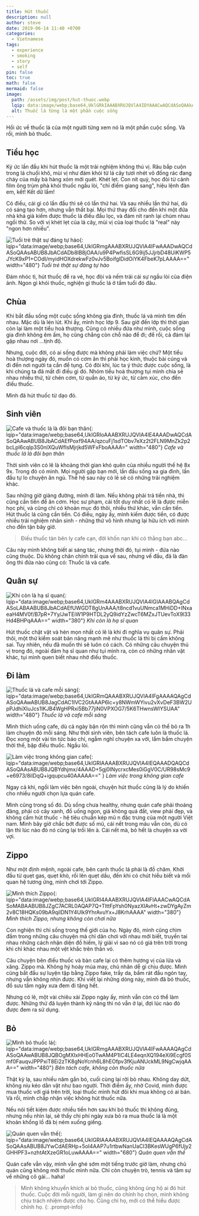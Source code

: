 ```yaml
---
title: Hút thuốc
description: null
author: steve
date: 2019-06-14 11:40 +0700
categories:
  - Vietnamese
tags:
  - experience
  - smoking
  - story
  - self
pin: false
toc: true
math: false
mermaid: false
image:
  path: /assets/img/post/hut-thuoc.webp
  lqip: data:image/webp;base64,UklGRkIAAABXRUJQVlA4IDYAAACwAQCdASoQAAkABUB8JZgCdACgQFMgAP2U6wbMbJoYcQy29yDPvNfLP/Asa/Bedq6nUtjyRgA=
  alt: Thuốc lá từng là một phần cuộc sống
---
```

Hồi ức về thuốc lá của một người từng xem nó là một phần cuộc sống. Và rồi, mình bỏ thuốc.

## Tiểu học
Ký ức lần đầu khi hút thuốc là một trải nghiệm không thú vị. Râu bắp cuộn trong lá chuối khô, mùi vị như đám khói từ lá cây tươi nhét vô đống rác đang cháy của mấy bà hàng xóm mới quét. Khét lẹt. Con nít quỷ, học đòi từ cảnh film ông trùm phà khói thuốc ngầu lòi, "chỉ điểm giang sang", hiệu lệnh đàn em, kết! Kết dữ lắm!

Có điều, cái gì có lần đầu thì sẽ có lần thứ hai. Và sau nhiều lần thứ hai, dù có sáng tạo hơn, nhưng vẫn thất bại. Mọi thứ thay đổi cho đến khi một đứa nhà khá giả kiếm được thuốc lá điếu đầu lọc, và đám nít ranh lại chúm nhau ngồi thử. So với vị khét lẹt của lá cây, mùi vị của loại thuốc lá "real" này "ngon hơn nhiều".

![Tuổi trẻ thật sự đáng tự hào](/assets/img/post/beer-thuoc.webp "Tuổi trẻ thật sự đáng tự hào"){: lqip="data:image/webp;base64,UklGRmgAAABXRUJQVlA4IFwAAADwAQCdASoQAAsABUB8JbACdADb8lB8jOAA/u9P4PwfisSL6G9ij5JJjrbD48UiKWP5JYcK9xP1+COdI/myidHOXdrekwFz0vJv5BoifgIDidOiYK4FbeK7pLAAAA==" width="480"}
_Tuổi trẻ thật sự đáng tự hào_

Đám nhóc tì, hút thuốc để ra vẻ, học đòi và nếm trải cái sự ngầu lòi của điện ảnh. Ngon gì khói thuốc, nghiện gì thuốc lá ở tầm tuổi đó đâu.

## Chùa
Khi bắt đầu sống một cuộc sống không gia đình, thuốc lá và mình tìm đến nhau. Mặc dù là lén lút. Khi ấy, mình học lớp 9. Sau giờ đến lớp thì thời gian còn lại làm một tiểu hoà thượng. Cũng có nhiều đứa như mình, cuộc sống gia đình không êm ấm, họ cũng chẳng còn chỗ nào để đi; để rồi, cả đám lại gặp nhau nơi ...tịnh độ.

Nhưng, cuộc đời, có ai sống được mà không phải làm việc chứ? Một tiểu hoà thượng ngày đó, muốn có cơm ăn thì phải học kinh, thuộc bài cúng và đi đến nơi người ta cần để tụng. Có đôi khi, lúc ta ý thức được cuộc sống, là khi chúng ta đã mất đi điều gì đó. Nhóm tiểu hoà thượng tụi mình chia sẻ nhau nhiều thứ, từ chén cơm, từ quần áo, từ ký ức, từ cảm xúc, cho đến điếu thuốc.

Mình đã hút thuốc từ dạo đó.

## Sinh viên
![Cafe và thuốc lá là đôi bạn thân](/assets/img/post/cafe-thuoc.webp "Cafe và thuốc lá là đôi bạn thân"){: lqip="data:image/webp;base64,UklGRloAAABXRUJQVlA4IE4AAADwAQCdASoQAAwABUB8JbACdAEfPoxf94AA/qzcuFj1sdTObv7eXz2t2FLN9MnZk2p2bcLpl6cqIp3S0nlXQuWfIsMjrjkd5WFxFboAAAA=" width="480"}
_Cafe và thuốc lá là đôi bạn thân_

Thời sinh viên có lẽ là khoảng thời gian khó quên của nhiều người thế hệ 8x 9x. Trong đó có mình. Mọi người gặp bạn mới, lần đầu sống xa gia đình, lần đầu tự lo chuyện ăn ngủ. Thế hệ sau này có lẽ sẽ có những trải nghiệm khác.

Sau những giờ giảng đường, mình đi làm. Nếu không phải trả tiền nhà, thì cũng cần tiền để ăn cơm. Học sư phạm, cái tốt duy nhất có lẽ là được miễn học phí, và cũng chỉ có khoản mục đó thôi, nhiều thứ khác, vẫn cần tiền. Hút thuốc lá cũng cần tiền. Có điều, ngày ấy, mình kiếm được tiền, có được nhiều trải nghiệm nhân sinh - những thứ vô hình nhưng lại hữu ích với mình cho đến tận bây giờ.

> Điếu thuốc tàn bên ly cafe cạn, đời khốn nạn khi có thằng bạn abc...

Câu này mình không biết ai sáng tác, nhưng thời đó, tụi mình - đứa nào  cũng thuộc. Dù không chân chính trải qua vế sau, nhưng vế đầu, đã là đàn ông thì đứa nào cũng có: Thuốc lá và cafe.

## Quân sự
![Khi còn là hạ sĩ quan](/assets/img/post/quan-su.webp "Khi còn là hạ sĩ quan"){: lqip="data:image/webp;base64,UklGRm4AAABXRUJQVlA4IGIAAABQAgCdASoLABAABUB8JbACdAEfUWGDT8gUnAAA/t8ncd1vuUNmca1MHiDD+INxaeaH4MV0f/B7pR+7Yy/JwTEiW1P9HTDL2yQ9idYzZwcT6MZxJTUevToX9l33Hd4BHPqAAA==" width="380"}
_Khi còn là hạ sĩ quan_

Hút thuốc chật vật và hèn mọn nhất có lẽ là khi đi nghĩa vụ quân sự. Phải thôi, một thứ kiểm soát bản năng mạnh mẽ như thuốc lá thì bị cấm không sai. Tuy nhiên, nếu đã muốn thì sẽ luôn có cách. Có những câu chuyện thú vị trong đó, ngoài đám hạ sĩ quan như tụi mình ra, còn có những nhân vật khác, tụi mình quen biết nhau nhờ điếu thuốc.

## Đi làm
![Thuốc lá và cafe mỗi sáng](/assets/img/post/cafe-sang-thuoc.webp "Thuốc lá và cafe mỗi sáng"){: lqip="data:image/webp;base64,UklGRmQAAABXRUJQVlA4IFgAAAAQAgCdASoQAAwABUB8JagCdAC1lVC2GtAAAP6lc+y8NWmWYivu2vXvDeF3BW2UpPJdhiXIuJcs1lKJB4WgHPRxi5Bb77jiN0VPXOG7/5K6THwnsWIYSUAA" width="480"}
_Thuốc lá và cafe mỗi sáng_

Mình thích uống cafe, dù cả ngày bận rộn thì mình cũng vẫn có thể bỏ ra 1h làm chuyện đó mỗi sáng. Như thời sinh viên, bên tách cafe luôn là thuốc lá.
Đọc xong một vài tin tức báo chí, ngẫm nghĩ chuyện xa vời, lẩm bẩm chuyện thời thế, bặp điếu thuốc. Ngầu lòi.

![Làm việc trong không gian cafe](/assets/img/post/working-coffee.webp "Làm việc trong không gian cafe"){: lqip="data:image/webp;base64,UklGRlAAAABXRUJQVlA4IEQAAADQAQCdASoQAAsABUB8JQBYdhjmx/4AAAD+5gj0INycrxcMes0iGgV0C/UR98sMc9+e6973/8iIDqQ+igqupcu40AAAAA==" }
_Làm việc trong không gian cafe_

Ngay cả khi, ngồi làm việc bên ngoài, chuyện hút thuốc cũng là lý do khiến cho nhiều người chọn lựa quán cafe.

Mình cũng trong số đó. Dù sống chưa healthy, nhưng quán cafe phải thoáng đãng, phải có cây xanh, đồ uống ngon, giá không quá đắt, view phải đẹp, và không cấm hút thuốc - hệ tiêu chuẩn kép mũ n đặc trưng của một người Việt nam.
Mình bây giờ chắc bớt được số mũ, cái nết trong máu vẫn còn, dù có lặn thì lúc nào đó nó cũng lại trồi lên à. Cái nết mà, bỏ hết là chuyện xa vời vợi.

## Zippo
Như một định mệnh, ngoài cafe, bên cạnh thuốc lá phải là đồ châm. Khởi đầu từ quẹt gas, quẹt khò, rồi lên quẹt dầu, đến khi có chút hiểu biết và mối quan hệ tương ứng, mình chơi tới Zippo.

![Mình thích Zippo](/assets/img/post/zippo.webp "Mình thích Zippo"){: lqip="data:image/webp;base64,UklGRl4AAABXRUJQVlA4IFIAAACwAQCdASoMABAABUB8JZgC7ACRL0AQAP7Q+TlttFpYsh0NyazXIAvHt+zwDYgAyZm2v8C18HQKs09bA9qiIDN1Y4Ulk9YhrAvuYx+J8KrhAAAA" width="380"}
_Mình thích Zippo, nhưng không còn chơi nữa_

Con nghiện thì chỉ sống trong thế giới của họ. Ngày đó, mình cũng chìm đắm trong những câu chuyện mà chỉ dân chơi với nhau mới biết, truyền tai nhau những cách nhận diện đồ hiếm, lý giải vì sao nó có giá trên trời trong khi chỉ khác nhau một vệt khắc trên thân vỏ.

Câu chuyện bên điếu thuốc và bàn cafe lại có thêm hương vị của lửa và xăng. Zippo mà. Không hý hoáy múa may, chủ nhân dễ gì chịu được. Mình cũng bắt đầu sự luyện tập bằng Zippo fake, trầy da, bầm rát đầu ngón tay, nhưng vẫn không nhịn được. Khi viết lại những dòng này, mình đã bỏ thuốc, đồ sưu tầm ngày xưa đem đi tặng hết.

Nhưng có lẽ, một vài chiêu xài Zippo ngày ấy, mình vẫn còn có thể làm được. Những thứ đã luyện thành kỹ năng thì nó vẫn ở lại, đợi lúc nào đó được đem ra sử dụng.

## Bỏ
![Mình bỏ thuốc lá](/assets/img/post/bo-thuoc-la.webp "Mình bỏ thuốc lá"){: lqip="data:image/webp;base64,UklGRmgAAABXRUJQVlA4IFwAAAAQAgCdASoQAAwABUB8JQBOgMXIxHHEo0TwAM4P1IC4LE4eqnXQ194eXi9Ecgf0Smf0FauqvJPPPxiT8Ei2zTK8gNoYcnh6L8hEOfpv3fKjuANUckML9NgCwjqAAA==" width="480"}
_Bên tách cafe, không còn thuốc nữa_

Thật kỳ lạ, sau nhiều năm gắn bó, cuối cùng lại rời bỏ nhau. Không day dứt, không níu kéo dằn vặt như bao người. Thời điểm ấy, nhờ Covid, mình được mua thuốc với giá trên trời, loại thuốc mình hút đôi khi mua không có ai bán. Và rồi, mình chấp nhận việc không hút thuốc nữa.

Nếu nói tiết kiệm được nhiều tiền hơn sau khi bỏ thuốc thì không đúng, nhưng nếu nhìn lại, sẽ thấy chi phí ngày xưa bỏ ra mua thuốc lá là một khoản khổng lồ đã bị ném xuống giếng.

![Quán quen vẫn thế](/assets/img/post/cafe-khong-thuoc.webp "Quán quen vẫn thế"){: lqip="data:image/webp;base64,UklGRlAAAABXRUJQVlA4IEQAAAAQAgCdASoQAAsABUB8JYwCdAERHp+5oI4AAP7u1rtbwNanUaCI3BKesWUgP6fUjy2GHHPF3+nzhtAtXzeGR1oLuwAAAA==" width="680"}
_Quán quen vẫn thế_

Quán cafe vẫn vậy, mình vẫn ghé sớm một tiếng trước giờ làm, nhưng chủ quán cũng không mời thuốc mình nữa. Chỉ còn chuyện trò, tennis và tâm sự về những cô gái... haha!

>Mình không khuyến khích ai bỏ thuốc, cũng không ủng hộ ai đó hút thuốc. Cuộc đời mỗi người, làm gì nên do chính họ chọn, mình không chịu trách nhiệm được cho họ. Cũng chỉ họ, mới có thể hiểu được chính họ.
{: .prompt-info}
